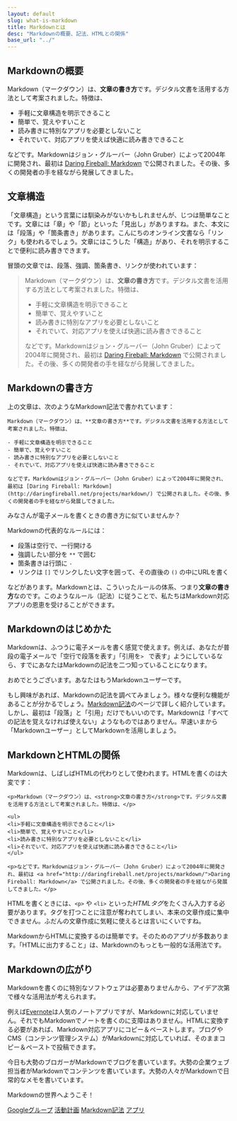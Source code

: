 ```yaml
---
layout: default
slug: what-is-markdown
title: Markdownとは
desc: "Markdownの概要、記法、HTMLとの関係"
base_url: "../"
---
```


## Markdownの概要

Markdown（マークダウン）は、**文章の書き方**です。デジタル文書を活用する方法として考案されました。特徴は、

- 手軽に文章構造を明示できること
- 簡単で、覚えやすいこと
- 読み書きに特別なアプリを必要としないこと
- それでいて、対応アプリを使えば快適に読み書きできること

などです。Markdownはジョン・グルーバー（John Gruber）によって2004年に開発され、最初は [Daring Fireball: Markdown](http://daringfireball.net/projects/markdown/) で公開されました。その後、多くの開発者の手を経ながら発展してきました。

## 文章構造

「文章構造」という言葉には馴染みがないかもしれませんが、じつは簡単なことです。文章には「章」や「節」といった「見出し」がありますね。また、本文には「段落」や「箇条書き」があります。こんにちのオンライン文書なら「リンク」も使われるでしょう。文章にはこうした「構造」があり、それを明示することで便利に読み書きできます。

冒頭の文章では、段落、強調、箇条書き、リンクが使われています：

> Markdown（マークダウン）は、**文章の書き方**です。デジタル文書を活用する方法として考案されました。特徴は、
> 
> - 手軽に文章構造を明示できること
> - 簡単で、覚えやすいこと
> - 読み書きに特別なアプリを必要としないこと
> - それでいて、対応アプリを使えば快適に読み書きできること
> 
> などです。Markdownはジョン・グルーバー（John Gruber）によって2004年に開発され、最初は [Daring Fireball: Markdown](http://daringfireball.net/projects/markdown/) で公開されました。その後、多くの開発者の手を経ながら発展してきました。

## Markdownの書き方

上の文章は、次のようなMarkdown記法で書かれています：

    Markdown（マークダウン）は、**文章の書き方**です。デジタル文書を活用する方法として考案されました。特徴は、

    - 手軽に文章構造を明示できること
    - 簡単で、覚えやすいこと
    - 読み書きに特別なアプリを必要としないこと
    - それでいて、対応アプリを使えば快適に読み書きできること

    などです。Markdownはジョン・グルーバー（John Gruber）によって2004年に開発され、最初は [Daring Fireball: Markdown](http://daringfireball.net/projects/markdown/) で公開されました。その後、多くの開発者の手を経ながら発展してきました。

みなさんが電子メールを書くときの書き方に似ていませんか？

Markdownの代表的なルールには：

- 段落は空行で、一行開ける
- 強調したい部分を `**` で囲む
- 箇条書きは行頭に `- `
- リンクは `[]` でリンクしたい文字を囲って、その直後の `()` の中にURLを書く

などがあります。Markdownとは、こういったルールの体系、つまり**文章の書き方**なのです。このようなルール（記法）に従うことで、私たちはMarkdown対応アプリの恩恵を受けることができます。

## Markdownのはじめかた

Markdownは、ふつうに電子メールを書く感覚で使えます。例えば、あなたが普段の電子メールで「空行で段落を表す」「引用を`> ` で表す」ようにしているなら、すでにあなたはMarkdownの記法を二つ知っていることになります。

おめでとうございます。あなたはもうMarkdownユーザーです。

もし興味があれば、Markdownの記法を調べてみましょう。様々な便利な機能があることが分かるでしょう。[Markdown記法](../syntax/)のページで詳しく紹介しています。しかし、最初は「段落」と「引用」だけでもいいのです。Markdownは「すべての記法を覚えなければ使えない」ようなものではありません。早速いまから「Markdownユーザー」としてMarkdownを活用しましょう。

## MarkdownとHTMLの関係

Markdownは、しばしばHTMLの代わりとして使われます。HTMLを書くのは大変です：

    <p>Markdown（マークダウン）は、<strong>文章の書き方</strong>です。デジタル文書を活用する方法として考案されました。特徴は、</p>

    <ul>
    <li>手軽に文章構造を明示できること</li>
    <li>簡単で、覚えやすいこと</li>
    <li>読み書きに特別なアプリを必要としないこと</li>
    <li>それでいて、対応アプリを使えば快適に読み書きできること</li>
    </ul>

    <p>などです。Markdownはジョン・グルーバー（John Gruber）によって2004年に開発され、最初は <a href="http://daringfireball.net/projects/markdown/">Daring Fireball: Markdown</a> で公開されました。その後、多くの開発者の手を経ながら発展してきました。</p>

HTMLを書くときには、`<p>` や `<li>` といった*HTMLタグ*をたくさん入力する必要があります。タグを打つことに注意が奪われてしまい、本来の文章作成に集中できません。ふだんの文章作成に気軽に使えるとは言いにくいですね。

MarkdownからHTMLに変換するのは簡単です。そのためのアプリが多数あります。「HTMLに出力すること」は、Markdownのもっとも一般的な活用法です。

## Markdownの広がり

Markdownを書くのに特別なソフトウェアは必要ありませんから、アイデア次第で様々な活用法が考えられます。

例えば[Evernote](https://evernote.com/intl/jp/)は人気のノートアプリですが、Markdownに対応していません。それでもMarkdownでノートを書くのに支障はありません。HTMLに変換する必要があれば、Markdown対応アプリにコピー＆ペーストします。ブログやCMS（コンテンツ管理システム）がMarkdownに対応していれば、そのままコピー＆ペーストで投稿できます。

今日も大勢のブロガーがMarkdownでブログを書いています。大勢の企業ウェブ担当者がMarkdownでコンテンツを書いています。大勢の人々がMarkdownで日常的なメモを書いています。

<div class="well well-lg">
  <p class="lead">Markdownの世界へようこそ！</p>
</div>

<div class="btn-group">
  <a href="{{ site.googlegroup_link }}" class="btn btn-primary btn-lg" onclick="_gaq.push(['_trackEvent', 'Next actions', 'From What-is-markdown', 'To markdown-ja']);" target="_blank">Googleグループ</a>
  <a href="{{ site.trello_link }}" class="btn btn-info btn-lg" onclick="_gaq.push(['_trackEvent', 'Next actions', 'From What-is-markdown', 'To Trello']);" target="_blank">活動計画</a>
  <a href="/syntax/" class="btn btn-default btn-lg" onclick="_gaq.push(['_trackEvent', 'Next actions', 'From What-is-markdown', 'To Syntax']);">Markdown記法</a>
  <a href="/apps/" class="btn btn-default btn-lg" onclick="_gaq.push(['_trackEvent', 'Next actions', 'From What-is-markdown', 'To Apps']);">アプリ</a>
</div>
